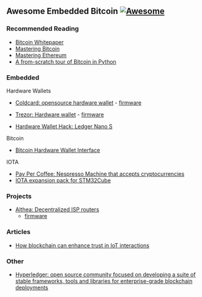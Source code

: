 ## Awesome Embedded Bitcoin [![Awesome](https://awesome.re/badge-flat.svg)](https://awesome.re)

### Recommended Reading
- [Bitcoin Whitepaper](/pdf/bitcoin.pdf)
- [Mastering Bitcoin](/pdf/mastering-bitcoin.pdf)
- [Mastering Ethereum](/pdf/mastering-ethereum.pdf)
- [A from-scratch tour of Bitcoin in Python](http://karpathy.github.io/2021/06/21/blockchain/)

### Embedded
Hardware Wallets
- [Coldcard: opensource hardware wallet](https://coldcardwallet.com/) - [firmware](https://github.com/Coldcard/firmware)
- [Trezor: Hardware wallet](https://trezor.io/) - [firmware](https://github.com/trezor/trezor-firmware)

- [Hardware Wallet Hack: Ledger Nano S](https://www.youtube.com/watch?v=nNBktKw9Is4&list=PLhixgUqwRTjyLgF4x-ZLVFL-CRTCrUo03)

Bitcoin
- [Bitcoin Hardware Wallet Interface](https://github.com/bitcoin-core/HWI)

IOTA
- [Pay Per Coffee: Nespresso Machine that accepts cryptocurrencies](https://www.hackster.io/l3wi/pay-per-coffee-a6e55f)
- [IOTA expansion pack for STM32Cube](https://www.st.com/en/embedded-software/x-cube-iota1.html)

### Projects
- [Althea: Decentralized ISP routers](https://althea.net/)
    - [firmware](https://github.com/althea-net/althea-firmware)

### Articles
- [How blockchain can enhance trust in IoT interactions](https://www.embedded.com/how-blockchain-can-enhance-trust-in-iot-interactions/)


### Other
- [Hyperledger: open source community focused on developing a suite of stable frameworks, tools and libraries for enterprise-grade blockchain deployments](https://www.hyperledger.org/learn)
